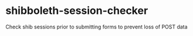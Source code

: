 # shibboleth-session-checker

Check shib sessions prior to submitting forms to prevent loss of POST data